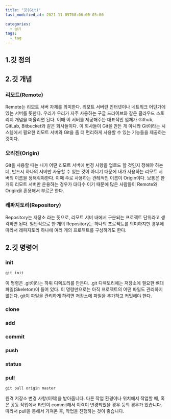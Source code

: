 ```yaml
---
title: "깃(Git)"
last_modified_at: 2021-11-05T08:06:00-05:00

categories:
  - git
tags:
  - tag
---
```


## 1.깃 정의

## 2.깃 개념

### 리모트(Remote)
Remote는 리모트 서버 자체를 의미한다.
리모트 서버란 인터넷이나 네트워크 어딘가에 있는 서버를 뜻한다. 우리가 우리가 자주 사용하는 구글 드라이브와 같은 클라우드 스토리지 개념을 떠올리면 된다. 
이때 이 서버를 제공해주는 대표적인 업체가 Github, GitLab, Bitbucket와 같은 회사들이다.
이 회사들이 Git을 만든 게 아니라 Git이라는 시스템에서 필요한 리모트 서버와 Git을 좀 더 편리하게 사용할 수 있는 기능들을 제공하는 것이다.

### 오리진(Origin)
Git을 사용할 때는 내가 어떤 리모트 서버에 변경 사항을 업로드 할 것인지 정해야 하는데, 반드시 하나의 서버만 사용할 수 있는 것이 아니기 때문에 내가 사용하는 리모트 서버의 이름을 정해줘야한다. 이때 주로 사용하는 관례적인 이름이 Origin이다.
보통은 한개의 리모트 서버만 운용하는 경우가 대다수 이기 때문에 많은 사람들이 Remote와 Origin을 혼용해서 부르곤 한다.

### 레파지토리(Repository)
Repository는 저장소 라는 뜻으로, 리모트 서버 내에서 구분되는 프로젝트 단위라고 생각하면 된다.
일반적으로 한 개의 Repository는 하나의 프로젝트를 의미하지만 경우에 따라서 레파지토리 하나에 여러 개의 프로젝트를 구성하기도 한다.

## 2.깃 명령어

### init
```
git init
```
이 명령은 .git이라는 하위 디렉토리를 만든다. .git 디렉토리에는 저장소에 필요한 뼈대 파일(Skeleton)이 들어 있다. 이 명령만으로는 아직 프로젝트의 어떤 파일도 관리하지 않는다.
git이 파일을 관리하게 하려면 저장소에 파일을 추가하고 커밋해야 한다.

### clone

### add

### commit

### push

### status

### pull
```
git pull origin master
```
원격 저장소 변경 사항(이력)을 받아옵니다.
다른 작업 환경이나 위치에서 작업할 때, 혹은 공동 작업에서 타인이 commit해서 이력이 변경되었을 경우 등의 경우가 있습니다.
따라서 pull을 통해서 가져온 후, 작업을 진행하는 것이 좋습니다.
